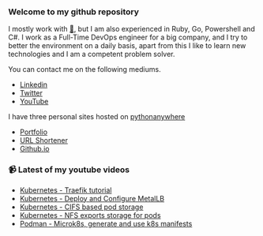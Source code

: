 ### Welcome to my github repository

I mostly work with [:snake:](https://www.python.org/), but I am also experienced in Ruby, Go, Powershell and C#. I work as a Full-Time DevOps engineer for a big company, and I try to better the environment on a daily basis, apart from this I like to learn new technologies and I am a competent problem solver.

You can contact me on the following mediums.
- [Linkedin](https://www.linkedin.com/in/r3ap3rpy)
- [Twitter](https://twitter.com/r3ap3rpy)
- [YouTube](https://www.youtube.com/channel/UC1qkMXH8d2I9DDAtBSeEHqg)

I have three personal sites hosted on [pythonanywhere](https://www.pythonanywhere.com/)
- [Portfolio](http://r3ap3rpy.pythonanywhere.com/)
- [URL Shortener](http://shortenpy.pythonanywhere.com/)
- [Github.io](https://r3ap3rpy.github.io/)

### :video_camera: Latest of my youtube videos
<!-- YOUTUBE:START -->
- [Kubernetes - Traefik tutorial](https://www.youtube.com/watch?v=SdD1njsA_2U)
- [Kubernetes - Deploy and Configure MetalLB](https://www.youtube.com/watch?v=KmJihStdQHI)
- [Kubernetes - CIFS based pod storage](https://www.youtube.com/watch?v=6rmP6D5pmIU)
- [Kubernetes - NFS exports storage for pods](https://www.youtube.com/watch?v=AOi2rk4v158)
- [Podman - Microk8s, generate and use k8s manifests](https://www.youtube.com/watch?v=2cwrxsbDbTk)
<!-- YOUTUBE:END -->

